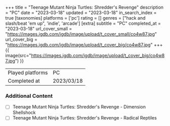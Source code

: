 +++
title = "Teenage Mutant Ninja Turtles: Shredder's Revenge"
description = "PC"
date = "2023-03-18"
updated = "2023-03-18"
in_search_index = true
[taxonomies]
platforms = ['pc']
rating = []
genres = ["hack and slash/beat 'em up", 'indie', 'arcade']
[extra]
subtitle = "PC"
completed_at = "2023-03-18"
url_cover_small = "https://images.igdb.com/igdb/image/upload/t_cover_small/co4w87.jpg"
url_cover_big = "https://images.igdb.com/igdb/image/upload/t_cover_big/co4w87.jpg"
+++
{{ image(src="https://images.igdb.com/igdb/image/upload/t_cover_big/co4w87.jpg") }}

|              |            |
| ------------ | ---------- |
| Played platforms    | PC |
| Completed at | 2023/03/18 |


### Additional Content


- [ ] Teenage Mutant Ninja Turtles: Shredder's Revenge - Dimension Shellshock
- [ ] Teenage Mutant Ninja Turtles: Shredder's Revenge - Radical Reptiles